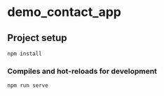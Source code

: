 # demo_contact_app

## Project setup
```
npm install
```

### Compiles and hot-reloads for development
```
npm run serve
```
